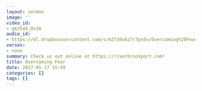 ```yaml
---
layout: sermon
image: ''
video_id:
- gKJ544_Dn3A
audio_id:
- https://dl.dropboxusercontent.com/s/m2730x6z7r7pn5v/Overcoming%20Fear.mp3?dl=0
verses:
- none
summary: Check us out online at https://riverbrockport.com!
title: Overcoming Fear
date: 2017-05-17 15:59
categories: []
tags: []
---
```

